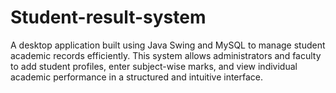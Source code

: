 # Student-result-system
A desktop application built using Java Swing and MySQL to manage student academic records efficiently. This system allows administrators and faculty to add student profiles, enter subject-wise marks, and view individual academic performance in a structured and intuitive interface.
